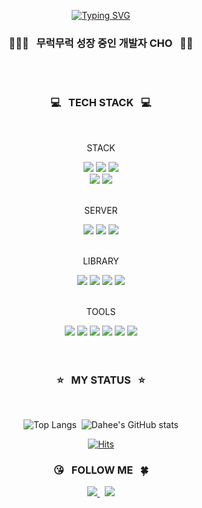 <div align=center >
  
[![Typing SVG](https://readme-typing-svg.demolab.com?font=Rubik&pause=1000&color=D956FF&center=true&vCenter=true&width=435&lines=+I'm+a+Web+Frontend+Developer+%F0%9F%92%9C)](https://git.io/typing-svg)
  <br />
  
  ### 👩🏻‍💻 &nbsp; 무럭무럭 성장 중인 개발자 CHO &nbsp; 🌱✨
  <br /><br />
  
  ### 💻 &nbsp; TECH STACK &nbsp; 💻
  <br />
  
  <div align=center>
    <p>STACK</p>
    <img src="https://img.shields.io/badge/HTML5-E34F26?style=round&logo=html5&logoColor=white"> 
    <img src="https://img.shields.io/badge/CSS3-1572B6?style=round&logo=css3&logoColor=white"> 
    <img src="https://img.shields.io/badge/SCSS-CC6699?style=round&logo=sass&logoColor=white"> 
    <br />
    <img src="https://img.shields.io/badge/JavaScript-F7DF1E?style=round&logo=javascript&logoColor=black"> 
    <img src="https://img.shields.io/badge/React-61DAFB?style=round&logo=react&logoColor=white"> 
  </div><br />
  <div>
    <p>SERVER</p>
    <img src="https://img.shields.io/badge/AmazonAWS-232F3E?style=round&logo=amazonaws&logoColor=white"> 
    <img src="https://img.shields.io/badge/AmazonS3-569A31?style=round&logo=amazons3&logoColor=white"> 
    <img src="https://img.shields.io/badge/Netlify-00C7B7?style=round&logo=netlify&logoColor=white"> 
  </div><br />
  <div>
    <p>LIBRARY</p>
    <img src="https://img.shields.io/badge/StyledComponents-DB7093?style=round&logo=styledcomponents&logoColor=white"> 
    <img src="https://img.shields.io/badge/ReactRouter-CA4245?style=round&logo=reactrouter&logoColor=white">
    <img src="https://img.shields.io/badge/ReactQuery-FF4154?style=round&logo=reactquery&logoColor=white"> 
    <img src="https://img.shields.io/badge/ReactHookForm-EC5990?style=round&logo=reacthookform&logoColor=black">
  </div><br />
  <div>
    <p>TOOLS</p>
    <img src="https://img.shields.io/badge/VScode-007ACC?style=round&logo=visualstudiocode&logoColor=white">
    <img src="https://img.shields.io/badge/Github-181717?style=round&logo=github&logoColor=white"> 
    <img src="https://img.shields.io/badge/Git-F05032?style=round&logo=git&logoColor=white">
    <img src="https://img.shields.io/badge/Discord-5865F2?style=round&logo=discord&logoColor=white">
    <img src="https://img.shields.io/badge/Notion-000000?style=round&logo=notion&logoColor=white">
    <img src="https://img.shields.io/badge/Slack-4A154B?style=round&logo=slack&logoColor=white">
  </div>
  <br /><br />
  
  ### ⭐ &nbsp; MY STATUS &nbsp; ⭐
  <br />
  
![Top Langs](https://github-readme-stats.vercel.app/api/top-langs/?username=selene-cho&layout=compact&theme=dracula)&nbsp;
![Dahee's GitHub stats](https://github-readme-stats.vercel.app/api?username=selene-cho&show_icons=true&theme=dracula)
<br />
  
[![Hits](https://hits.seeyoufarm.com/api/count/incr/badge.svg?url=https%3A%2F%2Fgithub.com%2Fselene-cho&count_bg=%23E7A7FF&title_bg=%238D64F3&icon=&icon_color=%23C365FB&title=HITS&edge_flat=false)](https://github.com/selene-cho)

  ### 😘 &nbsp; FOLLOW ME &nbsp; 🍀
  <div align="center">
    <a href="https://velog.io/@fullmoon29">
      <img src="https://img.shields.io/badge/TECH%20BLOG-11B48A?style=round&logo=Vimeo&logoColor=white&link=https://velog.io/@fullmoon29" />
    </a>&nbsp;
    <a href="mailto:selene.cho29@gmail.com">
      <img src="https://img.shields.io/badge/Gmail-d14836?style=round&logo=Gmail&logoColor=white&link=selene.cho29@gmail.com" />
    </a>
  </div>
</div>

<!--
**selene-cho/selene-cho** is a ✨ _special_ ✨ repository because its `README.md` (this file) appears on your GitHub profile.

Here are some ideas to get you started:

- 🔭 I’m currently working on ...
- 🌱 I’m currently learning ...
- 👯 I’m looking to collaborate on ...
- 🤔 I’m looking for help with ...
- 💬 Ask me about ...
- 📫 How to reach me: ...
- 😄 Pronouns: ...
- ⚡ Fun fact: ...
-->
